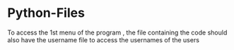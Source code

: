 # Python-Files
To access the 1st menu of the program , the file containing the code should also have the username file to access the usernames of the users
